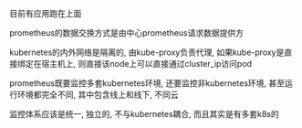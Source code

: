 目前有应用跑在上面

prometheus的数据交换方式是由中心prometheus请求数据提供方

kubernetes的内外网络是隔离的, 由kube-proxy负责代理, 如果kube-proxy是直接绑定在宿主机上, 则直接该node上可以直接通过cluster_ip访问pod

prometheus既要监控多套kubernetes环境, 还要监控非kubernetes环境, 甚至运行环境都完全不同, 其中包含线上和线下, 不同云

监控体系应该是统一, 独立的, 不与kubernetes耦合, 而且其实是有多套k8s的